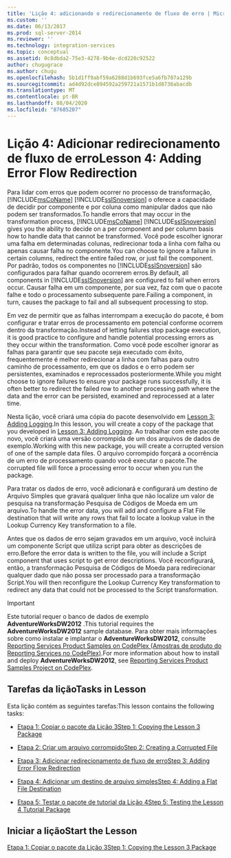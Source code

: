 ```yaml
---
title: 'Lição 4: adicionando o redirecionamento de fluxo de erro | Microsoft Docs'
ms.custom: ''
ms.date: 06/13/2017
ms.prod: sql-server-2014
ms.reviewer: ''
ms.technology: integration-services
ms.topic: conceptual
ms.assetid: 0c8dbda2-75e3-4278-9b4e-dcd220c92522
author: chugugrace
ms.author: chugu
ms.openlocfilehash: 5b1d1ff9abf59a6288d1b693fce5a6fb707a129b
ms.sourcegitcommit: ad4d92dce894592a259721a1571b1d8736abacdb
ms.translationtype: MT
ms.contentlocale: pt-BR
ms.lasthandoff: 08/04/2020
ms.locfileid: "87685207"
---
```

# <a name="lesson-4-adding-error-flow-redirection"></a><span data-ttu-id="0f74a-102">Lição 4: Adicionar redirecionamento de fluxo de erro</span><span class="sxs-lookup"><span data-stu-id="0f74a-102">Lesson 4: Adding Error Flow Redirection</span></span>
  <span data-ttu-id="0f74a-103">Para lidar com erros que podem ocorrer no processo de transformação, [!INCLUDE[msCoName](../includes/msconame-md.md)] [!INCLUDE[ssISnoversion](../includes/ssisnoversion-md.md)] o oferece a capacidade de decidir por componente e por coluna como manipular dados que não podem ser transformados.</span><span class="sxs-lookup"><span data-stu-id="0f74a-103">To handle errors that may occur in the transformation process, [!INCLUDE[msCoName](../includes/msconame-md.md)] [!INCLUDE[ssISnoversion](../includes/ssisnoversion-md.md)] gives you the ability to decide on a per component and per column basis how to handle data that cannot be transformed.</span></span> <span data-ttu-id="0f74a-104">Você pode escolher ignorar uma falha em determinadas colunas, redirecionar toda a linha com falha ou apenas causar falha no componente.</span><span class="sxs-lookup"><span data-stu-id="0f74a-104">You can choose to ignore a failure in certain columns, redirect the entire failed row, or just fail the component.</span></span> <span data-ttu-id="0f74a-105">Por padrão, todos os componentes no [!INCLUDE[ssISnoversion](../includes/ssisnoversion-md.md)] são configurados para falhar quando ocorrerem erros.</span><span class="sxs-lookup"><span data-stu-id="0f74a-105">By default, all components in [!INCLUDE[ssISnoversion](../includes/ssisnoversion-md.md)] are configured to fail when errors occur.</span></span> <span data-ttu-id="0f74a-106">Causar falha em um componente, por sua vez, faz com que o pacote falhe e todo o processamento subsequente pare.</span><span class="sxs-lookup"><span data-stu-id="0f74a-106">Failing a component, in turn, causes the package to fail and all subsequent processing to stop.</span></span>  
  
 <span data-ttu-id="0f74a-107">Em vez de permitir que as falhas interrompam a execução do pacote, é bom configurar e tratar erros de processamento em potencial conforme ocorrem dentro da transformação.</span><span class="sxs-lookup"><span data-stu-id="0f74a-107">Instead of letting failures stop package execution, it is good practice to configure and handle potential processing errors as they occur within the transformation.</span></span> <span data-ttu-id="0f74a-108">Como você pode escolher ignorar as falhas para garantir que seu pacote seja executado com êxito, frequentemente é melhor redirecionar a linha com falhas para outro caminho de processamento, em que os dados e o erro podem ser persistentes, examinados e reprocessados posteriormente.</span><span class="sxs-lookup"><span data-stu-id="0f74a-108">While you might choose to ignore failures to ensure your package runs successfully, it is often better to redirect the failed row to another processing path where the data and the error can be persisted, examined and reprocessed at a later time.</span></span>  
  
 <span data-ttu-id="0f74a-109">Nesta lição, você criará uma cópia do pacote desenvolvido em [Lesson 3: Adding Logging](lesson-3-add-logging-with-ssis.md).</span><span class="sxs-lookup"><span data-stu-id="0f74a-109">In this lesson, you will create a copy of the package that you developed in [Lesson 3: Adding Logging](lesson-3-add-logging-with-ssis.md).</span></span> <span data-ttu-id="0f74a-110">Ao trabalhar com este pacote novo, você criará uma versão corrompida de um dos arquivos de dados de exemplo.</span><span class="sxs-lookup"><span data-stu-id="0f74a-110">Working with this new package, you will create a corrupted version of one of the sample data files.</span></span> <span data-ttu-id="0f74a-111">O arquivo corrompido forçará a ocorrência de um erro de processamento quando você executar o pacote.</span><span class="sxs-lookup"><span data-stu-id="0f74a-111">The corrupted file will force a processing error to occur when you run the package.</span></span>  
  
 <span data-ttu-id="0f74a-112">Para tratar os dados de erro, você adicionará e configurará um destino de Arquivo Simples que gravará qualquer linha que não localize um valor de pesquisa na transformação Pesquisa de Códigos de Moeda em um arquivo.</span><span class="sxs-lookup"><span data-stu-id="0f74a-112">To handle the error data, you will add and configure a Flat File destination that will write any rows that fail to locate a lookup value in the Lookup Currency Key transformation to a file.</span></span>  
  
 <span data-ttu-id="0f74a-113">Antes que os dados de erro sejam gravados em um arquivo, você incluirá um componente Script que utiliza script para obter as descrições de erro.</span><span class="sxs-lookup"><span data-stu-id="0f74a-113">Before the error data is written to the file, you will include a Script component that uses script to get error descriptions.</span></span> <span data-ttu-id="0f74a-114">Você reconfigurará, então, a transformação Pesquisa de Códigos de Moeda para redirecionar qualquer dado que não possa ser processado para a transformação Script.</span><span class="sxs-lookup"><span data-stu-id="0f74a-114">You will then reconfigure the Lookup Currency Key transformation to redirect any data that could not be processed to the Script transformation.</span></span>  
  
> [!IMPORTANT]  
>  <span data-ttu-id="0f74a-115">Este tutorial requer o banco de dados de exemplo **AdventureWorksDW2012** .</span><span class="sxs-lookup"><span data-stu-id="0f74a-115">This tutorial requires the **AdventureWorksDW2012** sample database.</span></span> <span data-ttu-id="0f74a-116">Para obter mais informações sobre como instalar e implantar o **AdventureWorksDW2012**, consulte [Reporting Services Product Samples on CodePlex (Amostras de produto do Reporting Services no CodePlex)](https://go.microsoft.com/fwlink/p/?LinkId=526910).</span><span class="sxs-lookup"><span data-stu-id="0f74a-116">For more information about how to install and deploy **AdventureWorksDW2012**, see [Reporting Services Product Samples Project on CodePlex](https://go.microsoft.com/fwlink/p/?LinkId=526910).</span></span>  
  
## <a name="tasks-in-lesson"></a><span data-ttu-id="0f74a-117">Tarefas da lição</span><span class="sxs-lookup"><span data-stu-id="0f74a-117">Tasks in Lesson</span></span>  
 <span data-ttu-id="0f74a-118">Esta lição contém as seguintes tarefas:</span><span class="sxs-lookup"><span data-stu-id="0f74a-118">This lesson contains the following tasks:</span></span>  
  
-   [<span data-ttu-id="0f74a-119">Etapa 1: Copiar o pacote da Lição 3</span><span class="sxs-lookup"><span data-stu-id="0f74a-119">Step 1: Copying the Lesson 3 Package</span></span>](lesson-4-1-copying-the-lesson-3-package.md)  
  
-   [<span data-ttu-id="0f74a-120">Etapa 2: Criar um arquivo corrompido</span><span class="sxs-lookup"><span data-stu-id="0f74a-120">Step 2: Creating a Corrupted File</span></span>](lesson-4-2-creating-a-corrupted-file.md)  
  
-   [<span data-ttu-id="0f74a-121">Etapa 3: Adicionar redirecionamento de fluxo de erro</span><span class="sxs-lookup"><span data-stu-id="0f74a-121">Step 3: Adding Error Flow Redirection</span></span>](lesson-4-3-adding-error-flow-redirection.md)  
  
-   [<span data-ttu-id="0f74a-122">Etapa 4: Adicionar um destino de arquivo simples</span><span class="sxs-lookup"><span data-stu-id="0f74a-122">Step 4: Adding a Flat File Destination</span></span>](lesson-4-4-adding-a-flat-file-destination.md)  
  
-   [<span data-ttu-id="0f74a-123">Etapa 5: Testar o pacote de tutorial da Lição 4</span><span class="sxs-lookup"><span data-stu-id="0f74a-123">Step 5: Testing the Lesson 4 Tutorial Package</span></span>](lesson-4-5-testing-the-lesson-4-tutorial-package.md)  
  
## <a name="start-the-lesson"></a><span data-ttu-id="0f74a-124">Iniciar a lição</span><span class="sxs-lookup"><span data-stu-id="0f74a-124">Start the Lesson</span></span>  
 [<span data-ttu-id="0f74a-125">Etapa 1: Copiar o pacote da Lição 3</span><span class="sxs-lookup"><span data-stu-id="0f74a-125">Step 1: Copying the Lesson 3 Package</span></span>](lesson-4-1-copying-the-lesson-3-package.md)  
  
  
